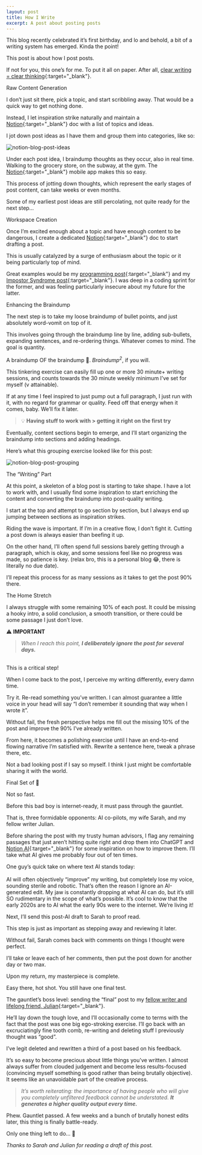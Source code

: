 ```yaml
---
layout: post
title: How I Write
excerpt: A post about posting posts
---
```

This blog recently celebrated it’s first birthday, and lo and behold, a bit of a writing system has emerged. Kinda the point!

This post is about how I post posts.

If not for you, this one’s for me. To put it all on paper. After all, [clear writing = clear thinking](https://eddymikes.me/2022/08/06/why-i-started-this-blog.html){:target="_blank"}. 

<p class="main-section">Raw Content Generation</p>

I don’t just sit there, pick a topic, and start scribbling away. That would be a quick way to get nothing done.

Instead, I let inspiration strike naturally and maintain a [Notion](https://affiliate.notion.so/8moig6rseq6t){:target="_blank"} doc with a list of topics and ideas.

I jot down post ideas as I have them and group them into categories, like so:

![notion-blog-post-ideas](/assets/images/notion-blog-post-ideas.png "notion-blog-post-ideas")

Under each post idea, I braindump thoughts as they occur, also in real time. Walking to the grocery store, on the subway, at the gym. The [Notion](https://affiliate.notion.so/8moig6rseq6t){:target="_blank"} mobile app makes this so easy.

This process of jotting down thoughts, which represent the early stages of post content, can take weeks or even months.

Some of my earliest post ideas are still percolating, not quite ready for the next step…

<p class="main-section">Workspace Creation</p>

Once I’m excited enough about a topic and have enough content to be dangerous, I create a dedicated [Notion](https://affiliate.notion.so/8moig6rseq6t){:target="_blank"} doc to start drafting a post.

This is usually catalyzed by a surge of enthusiasm about the topic or it being particularly top of mind.

Great examples would be my [programming post](https://eddymikes.me/2023/05/04/man-learns-to-code-at-tender-age-of-31.html){:target="_blank"} and my [Impostor Syndrome post](https://eddymikes.me/2023/11/24/the-only-way-out-is-through.html){:target="_blank"}. I was deep in a coding sprint for the former, and was feeling particularly insecure about my future for the latter.

<p class="main-section">Enhancing the Braindump</p>

The next step is to take my loose braindump of bullet points, and just absolutely word-vomit on top of it.

This involves going through the braindump line by line, adding sub-bullets, expanding sentences, and re-ordering things. Whatever comes to mind. The goal is quantity.

A braindump OF the braindump 🤯. <em>Braindump<sup>2</sup></em>, if you will.

This tinkering exercise can easily fill up one or more 30 minute+ writing sessions, and counts towards the 30 minute weekly minimum I’ve set for myself (v attainable).

If at any time I feel inspired to just pump out a full paragraph, I just run with it, with no regard for grammar or quality. Feed off that energy when it comes, baby. We’ll fix it later. 

> 💡 <strong>Having stuff to work with > getting it right on the first try</strong>

Eventually, content sections begin to emerge, and I’ll start organizing the braindump into sections and adding headings.

Here’s what this grouping exercise looked like for this post:

![notion-blog-post-grouping](/assets/images/notion-blog-post-grouping.png "notion-blog-post-grouping")

<p class="main-section">The “Writing” Part</p>

At this point, a skeleton of a blog post is starting to take shape. I have a lot to work with, and I usually find some inspiration to start enriching the content and converting the braindump into post-quality writing.

I start at the top and attempt to go section by section, but I always end up jumping between sections as inspiration strikes.

Riding the wave is important. If I’m in a creative flow, I don’t fight it. Cutting a post down is always easier than beefing it up.

On the other hand, I’ll often spend full sessions barely getting through a paragraph, which is okay, and some sessions feel like no progress was made, so patience is key. (relax bro, this is a personal blog 😂, there is literally no due date).

I’ll repeat this process for as many sessions as it takes to get the post 90% there. 

<p class="main-section">The Home Stretch</p>

I always struggle with some remaining 10% of each post. It could be missing a hooky intro, a solid conclusion, a smooth transition, or there could be some passage I just don’t love.

⚠️ **IMPORTANT**

> <em>When I reach this point, **I deliberately ignore the post for several days.**</em>

<br>
This is a critical step! 

When I come back to the post, I perceive my writing differently, every damn time.

Try it. Re-read something you’ve written. I can almost guarantee a little voice in your head will say “I don’t remember it sounding that way when I wrote it”.

Without fail, the fresh perspective helps me fill out the missing 10% of the post and improve the 90% I’ve already written.

From here, it becomes a polishing exercise until I have an end-to-end flowing narrative I’m satisfied with. Rewrite a sentence here, tweak a phrase there, etc.

Not a bad looking post if I say so myself. I think I just might be comfortable sharing it with the world.

<p class="main-section">Final Set of 👀</p>

Not so fast.

Before this bad boy is internet-ready, it must pass through the gauntlet.

That is, three formidable opponents: AI co-pilots, my wife Sarah, and my fellow writer Julian.

Before sharing the post with my trusty human advisors, I flag any remaining passages that just aren’t hitting quite right and drop them into ChatGPT and [Notion AI](https://affiliate.notion.so/8moig6rseq6t){:target="_blank"} for some inspiration on how to improve them. I’ll take what AI gives me probably four out of ten times.

<p class="blue-box">One guy’s quick take on where text AI stands today:
<br><br>
AI will often objectively “improve” my writing, but completely lose my voice, sounding sterile and robotic. That’s often the reason I ignore an AI-generated edit. My jaw is constantly dropping at what AI can do, but it’s still SO rudimentary in the scope of what’s possible. It’s cool to know that the early 2020s are to AI what the early 90s were to the internet. We’re living it!</p>

Next, I’ll send this post-AI draft to Sarah to proof read.

This step is just as important as stepping away and reviewing it later.

Without fail, Sarah comes back with comments on things I thought were perfect.

I’ll take or leave each of her comments, then put the post down for another day or two max.

Upon my return, my masterpiece is complete.

Easy there, hot shot. You still have one final test. 

The gauntlet’s boss level: sending the “final” post to my [fellow writer and lifelong friend, Julian](https://xix.joulestudios.com/){:target="_blank"}.

He’ll lay down the tough love, and I’ll occasionally come to terms with the fact that the post was one big ego-stroking exercise. I’ll go back with an excruciatingly fine tooth comb, re-writing and deleting stuff I previously thought was “good”.

I’ve legit deleted and rewritten a third of a post based on his feedback.

It’s so easy to become precious about little things you've written. I almost always suffer from clouded judgement and become less results-focused (convincing myself something is good rather than being brutally objective). It seems like an unavoidable part of the creative process.

> <em>It’s worth reiterating: the importance of having people who will give you completely unfiltered feedback cannot be understated. <strong>It generates a higher quality output every time.</strong></em>

Phew. Gauntlet passed. A few weeks and a bunch of brutally honest edits later, this thing is finally battle-ready.

Only one thing left to do… 📌

<p id="thanks-text"><em>Thanks to Sarah and Julian for reading a draft of this post.